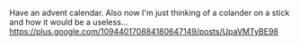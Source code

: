 Have an advent calendar. Also now I'm just thinking of a colander on a stick and how it would be a useless… https://plus.google.com/109440170884180647149/posts/UpaVMTyBE98